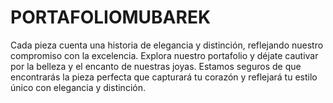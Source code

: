 # PORTAFOLIOMUBAREK
Cada pieza cuenta una historia de elegancia y distinción, reflejando nuestro compromiso con la excelencia. Explora nuestro portafolio y déjate cautivar por la belleza y el encanto de nuestras joyas. Estamos seguros de que encontrarás la pieza perfecta que capturará tu corazón y reflejará tu estilo único con elegancia y distinción.
